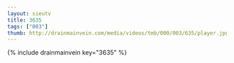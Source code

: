 ```yaml
--- 
layout: sieutv
title: 3635
tags: ["003"]
thumb: http://drainmainvein.com/media/videos/tmb/000/003/635/player.jpg
---
```

{% include drainmainvein key="3635" %} 
